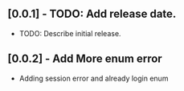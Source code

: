## [0.0.1] - TODO: Add release date.

* TODO: Describe initial release.

## [0.0.2] - Add More enum error

*  Adding session error and already login enum
